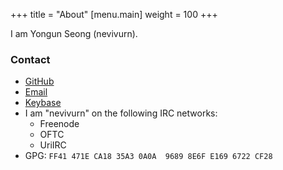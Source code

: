 +++
title = "About"
[menu.main]
weight = 100
+++

I am Yongun Seong (nevivurn).

### Contact
- [GitHub](https://github.com/nevivurn)
- [Email](mailto:nevivurn@riseup.net)
- [Keybase](https://keybase.io/nevivurn)
- I am "nevivurn" on the following IRC networks:
	- Freenode
	- OFTC
	- UriIRC
- GPG: `FF41 471E CA18 35A3 0A0A  9689 8E6F E169 6722 CF28`

